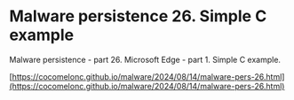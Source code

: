 # Malware persistence 26. Simple C example

Malware persistence - part 26. Microsoft Edge - part 1. Simple C example.        

[https://cocomelonc.github.io/malware/2024/08/14/malware-pers-26.html](https://cocomelonc.github.io/malware/2024/08/14/malware-pers-26.html)      